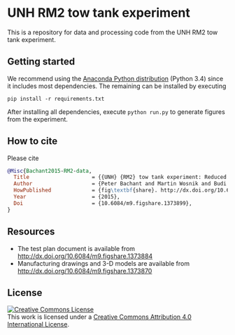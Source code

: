 UNH RM2 tow tank experiment
===========================

This is a repository for data and processing code from the UNH RM2 tow tank 
experiment.

## Getting started
We recommend using the 
[Anaconda Python distribution](http://continuum.io/downloads)
(Python 3.4) since it includes most dependencies. The remaining 
can be installed by executing

    pip install -r requirements.txt

After installing all dependencies, execute `python run.py` to generate
figures from the experiment. 

## How to cite
Please cite 

```bibtex
@Misc{Bachant2015-RM2-data,
  Title                    = {{UNH} {RM2} tow tank experiment: Reduced dataset and processing code},
  Author                   = {Peter Bachant and Martin Wosnik and Budi Gunawan and Vincent Neary},
  HowPublished             = {fig\textbf{share}. http://dx.doi.org/10.6084/m9.figshare.1373899},
  Year                     = {2015},
  Doi                      = {10.6084/m9.figshare.1373899},
}
```

## Resources
* The test plan document is available from http://dx.doi.org/10.6084/m9.figshare.1373884
* Manufacturing drawings and 3-D models are
available from http://dx.doi.org/10.6084/m9.figshare.1373870

## License
<a rel="license" href="http://creativecommons.org/licenses/by/4.0/">
<img alt="Creative Commons License" style="border-width:0" src="http://i.creativecommons.org/l/by/4.0/88x31.png" />
</a><br />This work is licensed under a <a rel="license" href="http://creativecommons.org/licenses/by/4.0/">
Creative Commons Attribution 4.0 International License</a>.
